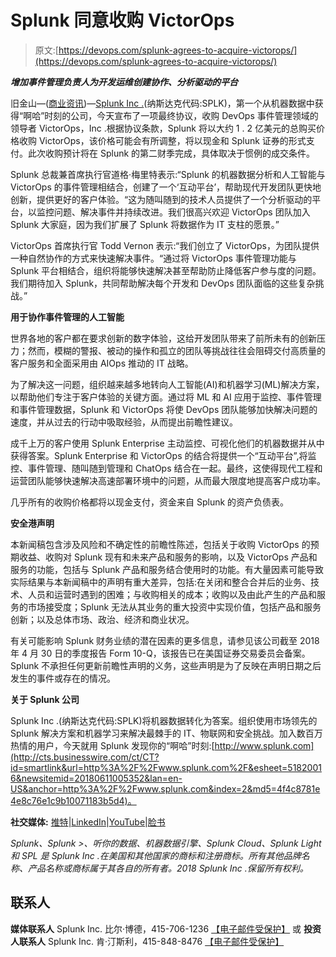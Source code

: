 # Splunk 同意收购 VictorOps

> 原文:[https://devops.com/splunk-agrees-to-acquire-victorops/](https://devops.com/splunk-agrees-to-acquire-victorops/)

***增加事件管理负责人为开发运维创建协作、分析驱动的平台***

旧金山—([商业资讯](https://www.businesswire.com/))—[Splunk Inc .](http://cts.businesswire.com/ct/CT?id=smartlink&url=http%3A%2F%2Fwww.splunk.com%2F&esheet=51820016&newsitemid=20180611005352&lan=en-US&anchor=Splunk+Inc.&index=1&md5=ddfded10207b6126bd9a2ed4b5986588)(纳斯达克代码:SPLK)，第一个从机器数据中获得“啊哈”时刻的公司，今天宣布了一项最终协议，收购 DevOps 事件管理领域的领导者 VictorOps，Inc .根据协议条款，Splunk 将以大约 1 . 2 亿美元的总购买价格收购 VictorOps，该价格可能会有所调整，将以现金和 Splunk 证券的形式支付。此次收购预计将在 Splunk 的第二财季完成，具体取决于惯例的成交条件。

Splunk 总裁兼首席执行官道格·梅里特表示:“Splunk 的机器数据分析和人工智能与 VictorOps 的事件管理相结合，创建了一个‘互动平台’，帮助现代开发团队更快地创新，提供更好的客户体验。“这为随叫随到的技术人员提供了一个分析驱动的平台，以监控问题、解决事件并持续改进。我们很高兴欢迎 VictorOps 团队加入 Splunk 大家庭，因为我们扩展了 Splunk 将数据作为 IT 支柱的愿景。”

VictorOps 首席执行官 Todd Vernon 表示:“我们创立了 VictorOps，为团队提供一种自然协作的方式来快速解决事件。“通过将 VictorOps 事件管理功能与 Splunk 平台相结合，组织将能够快速解决甚至帮助防止降低客户参与度的问题。我们期待加入 Splunk，共同帮助解决每个开发和 DevOps 团队面临的这些复杂挑战。”

**用于协作事件管理的人工智能**

世界各地的客户都在要求创新的数字体验，这给开发团队带来了前所未有的创新压力；然而，模糊的警报、被动的操作和孤立的团队等挑战往往会阻碍交付高质量的客户服务和全面采用由 AIOps 推动的 IT 战略。

为了解决这一问题，组织越来越多地转向人工智能(AI)和机器学习(ML)解决方案，以帮助他们专注于客户体验的关键方面。通过将 ML 和 AI 应用于监控、事件管理和事件管理数据，Splunk 和 VictorOps 将使 DevOps 团队能够加快解决问题的速度，并从过去的行动中吸取经验，从而提出前瞻性建议。

成千上万的客户使用 Splunk Enterprise 主动监控、可视化他们的机器数据并从中获得答案。Splunk Enterprise 和 VictorOps 的结合将提供一个“互动平台”,将监控、事件管理、随叫随到管理和 ChatOps 结合在一起。最终，这使得现代工程和运营团队能够快速解决高速部署环境中的问题，从而最大限度地提高客户成功率。

几乎所有的收购价格都将以现金支付，资金来自 Splunk 的资产负债表。

**安全港声明**

本新闻稿包含涉及风险和不确定性的前瞻性陈述，包括关于收购 VictorOps 的预期收益、收购对 Splunk 现有和未来产品和服务的影响，以及 VictorOps 产品和服务的功能，包括与 Splunk 产品和服务结合使用时的功能。有大量因素可能导致实际结果与本新闻稿中的声明有重大差异，包括:在关闭和整合合并后的业务、技术、人员和运营时遇到的困难；与收购相关的成本；收购以及由此产生的产品和服务的市场接受度；Splunk 无法从其业务的重大投资中实现价值，包括产品和服务创新；以及总体市场、政治、经济和商业状况。

有关可能影响 Splunk 财务业绩的潜在因素的更多信息，请参见该公司截至 2018 年 4 月 30 日的季度报告 Form 10-Q，该报告已在美国证券交易委员会备案。Splunk 不承担任何更新前瞻性声明的义务，这些声明是为了反映在声明日期之后发生的事件或存在的情况。

**关于 Splunk 公司**

Splunk Inc .(纳斯达克代码:SPLK)将机器数据转化为答案。组织使用市场领先的 Splunk 解决方案和机器学习来解决最棘手的 IT、物联网和安全挑战。加入数百万热情的用户，今天就用 Splunk 发现你的“啊哈”时刻:[http://www.splunk.com](http://cts.businesswire.com/ct/CT?id=smartlink&url=http%3A%2F%2Fwww.splunk.com%2F&esheet=51820016&newsitemid=20180611005352&lan=en-US&anchor=http%3A%2F%2Fwww.splunk.com&index=2&md5=4f4c8781e4e8c76e1c9b10071183b5d4)。

**社交媒体:** [推特](http://cts.businesswire.com/ct/CT?id=smartlink&url=https%3A%2F%2Ftwitter.com%2Fsplunk&esheet=51820016&newsitemid=20180611005352&lan=en-US&anchor=Twitter&index=3&md5=7fac6cdc741c1319960791480820536d)|[LinkedIn](http://cts.businesswire.com/ct/CT?id=smartlink&url=http%3A%2F%2Fwww.linkedin.com%2Fcompany%2Fsplunk&esheet=51820016&newsitemid=20180611005352&lan=en-US&anchor=LinkedIn&index=4&md5=b493046b33fdd11b98efc6dfc680440f)|[YouTube](http://cts.businesswire.com/ct/CT?id=smartlink&url=https%3A%2F%2Fwww.youtube.com%2Fuser%2Fsplunkvideos%2Fvideos&esheet=51820016&newsitemid=20180611005352&lan=en-US&anchor=YouTube&index=5&md5=2a9f62662b821b7ce4c7cb0dfc6bd548)|[脸书](http://cts.businesswire.com/ct/CT?id=smartlink&url=https%3A%2F%2Fwww.facebook.com%2Fsplunk&esheet=51820016&newsitemid=20180611005352&lan=en-US&anchor=Facebook&index=6&md5=b60b1ca1aad0b6c4bf9753821968c1d0)

*Splunk、Splunk >、听你的数据、机器数据引擎、Splunk Cloud、Splunk Light 和 SPL 是 Splunk Inc .在美国和其他国家的商标和注册商标。所有其他品牌名称、产品名称或商标属于其各自的所有者。2018 Splunk Inc .保留所有权利。*

## 联系人

**媒体联系人**
Splunk Inc.
比尔·博德，415-706-1236
[【电子邮件受保护】](/cdn-cgi/l/email-protection#d3b1b1bcb7b693a0a3bfa6bdb8fdb0bcbe)
或
**投资人联系人**
Splunk Inc.
肯·汀斯利，415-848-8476
[【电子邮件受保护】](/cdn-cgi/l/email-protection#38534c51564b545d41784b48544d5653165b5755)